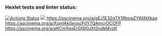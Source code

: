 ### Hexlet tests and linter status:
[![Actions Status](https://github.com/Dimon0476/frontend-project-lvl1/workflows/hexlet-check/badge.svg)](https://github.com/Dimon0476/frontend-project-lvl1/actions)
<a href="https://codeclimate.com/github/codeclimate/codeclimate/maintainability"><img src="https://api.codeclimate.com/v1/badges/a99a88d28ad37a79dbf6/maintainability" /></a>
https://asciinema.org/a/gEJ1E32qTX1RbxwZY6IiNXkaq
https://asciinema.org/a/XumlAk0eoscFdY7QAmcrOCOFP
https://asciinema.org/a/aKCmXqsErGf4I0JXt2vdkMyzK
 